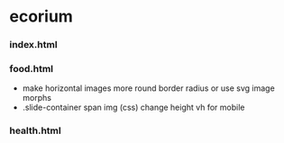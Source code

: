 # ecorium

### index.html

### food.html
- make horizontal images more round border radius or use svg image morphs
- .slide-container span img (css) change height vh for mobile

### health.html